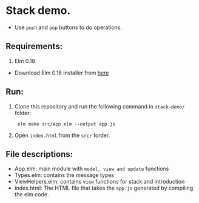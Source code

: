 # Stack demo.

- Use `push` and `pop` buttons to do operations.

## Requirements:

1. Elm 0.18
- Download Elm 0.18 installer from [here](https://github.com/hellomasaya/elm-programming/blob/master/Elm-Platform-0.18.pkg)
   
## Run:

1. Clone this repository and run the following command in `stack-demo/` folder:

        elm make src/app.elm --output app.js
   
2. Open `index.html` from the `src/` forder.

## File descriptions:
- App.elm: main module with `model, view and update` functions
- Types.elm: contains the message types
- ViewHelpers.elm: contains `view` functions for stack and introduction
- index.html: The HTML file that takes the `app.js` generated by compiling the elm code.
